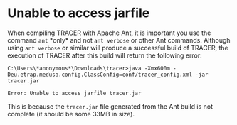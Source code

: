 # Unable to access jarfile

When compiling TRACER with Apache Ant, it is important you use the command `ant` \*only\* and not `ant verbose` or other Ant commands. Although using `ant verbose` or similar will produce a successful build of TRACER, the execution of TRACER after this build will return the following error:

```text
C:\Users\*anonymous*\Downloads\tracer>java -Xmx600m -Deu.etrap.medusa.config.ClassConfig=conf/tracer_config.xml -jar tracer.jar

Error: Unable to access jarfile tracer.jar
```

This is because the `tracer.jar` file generated from the Ant build is not complete \(it should be some 33MB in size\).

